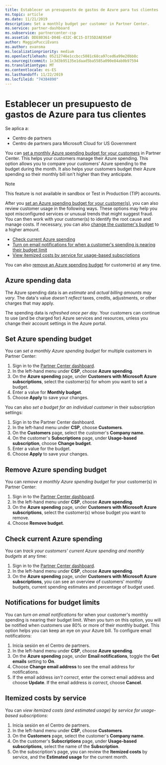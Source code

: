 ```yaml
---
title: Establecer un presupuesto de gastos de Azure para tus clientes | Centro de partners
ms.topic: article
ms.date: 11/21/2019
description: Set a monthly budget per customer in Partner Center.
ms.service: partner-dashboard
ms.subservice: partnercenter-csp
ms.assetid: DDE80361-D04E-432C-BC15-D735D2AE954F
author: MaggiePucciEvans
ms.author: evansma
ms.localizationpriority: medium
ms.openlocfilehash: 05212746e1ccbcc5081c68ca97ced6a99e20bb8c
ms.sourcegitcommit: 1c3d3b95135e1daad5ba5585a090e84ab0b97594
ms.translationtype: MT
ms.contentlocale: es-ES
ms.lasthandoff: 11/22/2019
ms.locfileid: "74384890"
---
```

# <a name="set-an-azure-spending-budget-for-your-customers"></a>Establecer un presupuesto de gastos de Azure para tus clientes

Se aplica a:

- Centro de partners
- Centro de partners para Microsoft Cloud for US Government

You can [set a monthly Azure spending budget for your customers](#set-azure-spending-budget) in Partner Center. This helps your customers manage their Azure spending. This option allows you to compare your customers' Azure spending to the budget during the month. It also helps your customers budget their Azure spending so their monthly bill isn't higher than they anticipate.


> [!NOTE]  
> This feature is not available in sandbox or Test in Production (TIP) accounts.

After you [set an Azure spending budget for your customer(s)](#set-azure-spending-budget), you can also review customer usage in the following ways. These options may help you spot misconfigured services or unusual trends that might suggest fraud. You can then work with your customer(s) to identify the root cause and manage costs. If necessary, you can also [change the customer's budget](#set-azure-spending-budget) to a higher amount.

- [Check current Azure spending](#check-current-azure-spending)
- [Turn on email notifications for when a customer's spending is nearing their budget limit](#notifications-for-budget-limits)
- [View itemized costs by service for usage-based subscriptions](#itemized-costs-by-service)

You can also [remove an Azure spending budget](#remove-azure-spending-budget) for customer(s) at any time.

## <a name="azure-spending-data"></a>Azure spending data

The Azure spending data is an *estimate* and *actual billing amounts may vary*. The data's value *doesn't reflect* taxes, credits, adjustments, or other charges that may apply.

The spending data is *refreshed once per day*. Your customers can continue to use (and be charged for) Azure services and resources, unless you change their account settings in the Azure portal.

## <a name="set-azure-spending-budget"></a>Set Azure spending budget

You can *set a monthly Azure spending budget* for multiple customers in Partner Center:

1. Sign in to the [Partner Center dashboard](https://partner.microsoft.com/dashboard/).
2. In the left-hand menu under **CSP**, choose **Azure spending**.
3. On the **Azure spending** page, under **Customers with Microsoft Azure subscriptions**, select the customer(s) for whom you want to set a budget.
4. Enter a value for **Monthly budget**.
5. Choose **Apply** to save your changes.

You can also *set a budget for an individual customer* in their subscription settings:

1. Sign in to the Partner Center dashboard.
2. In the left-hand menu under **CSP**, choose **Customers**.
3. On the **Customers** page, select the customer's **Company name**.
4. On the customer's **Subscriptions** page, under **Usage-based subscription**, choose **Change budget**.
5. Enter a value for the budget.
6. Choose **Apply** to save your changes.

## <a name="remove-azure-spending-budget"></a>Remove Azure spending budget

You can *remove a monthly Azure spending budget* for your customer(s) in Partner Center:

1. Sign in to the [Partner Center dashboard](https://partner.microsoft.com/dashboard/).
2. In the left-hand menu under **CSP**, choose **Azure spending**.
3. On the **Azure spending** page, under **Customers with Microsoft Azure subscriptions**, select the customer(s) whose budget you want to remove.
4. Choose **Remove budget**.

## <a name="check-current-azure-spending"></a>Check current Azure spending

You can *track your customers' current Azure spending and monthly budgets* at any time:

1. Sign in to the [Partner Center dashboard](https://partner.microsoft.com/dashboard/).
2. In the left-hand menu under **CSP**, choose **Azure spending**.
3. On the **Azure spending** page, under **Customers with Microsoft Azure subscriptions**, you can see an overview of customers' monthly budgets, current spending estimates and percentage of budget used.

## <a name="notifications-for-budget-limits"></a>Notifications for budget limits

You can *turn on email notifications* for when your customer's monthly spending is nearing their budget limit. When you turn on this option, you will be notified when customers use 80% or more of their monthly budget. This option helps you can keep an eye on your Azure bill. To configure email notifications:

1. Inicia sesión en el Centro de partners.
2. In the left-hand menu under **CSP**, choose **Azure spending**.
3. On the **Azure spending** page, under **Email notifications**, toggle the **Get emails** setting to **On**.
4. Choose **Change email address** to see the email address for notifications.
5. If the email address *isn't correct*, enter the correct email address and choose **Update**. If the email address *is correct*, choose **Cancel**.

## <a name="itemized-costs-by-service"></a>Itemized costs by service

You can *view itemized costs (and estimated usage) by service for usage-based subscriptions*:

1. Inicia sesión en el Centro de partners.
2. In the left-hand menu under **CSP**, choose **Customers**.
3. On the **Customers** page, select the customer's **Company name**.
4. On the customer's **Subscriptions** page, under **Usage-based subscriptions**, select the name of the **Subscription**.
5. On the subscription's page, you can review the **Itemized costs** by service, and the **Estimated usage** for the current month.
